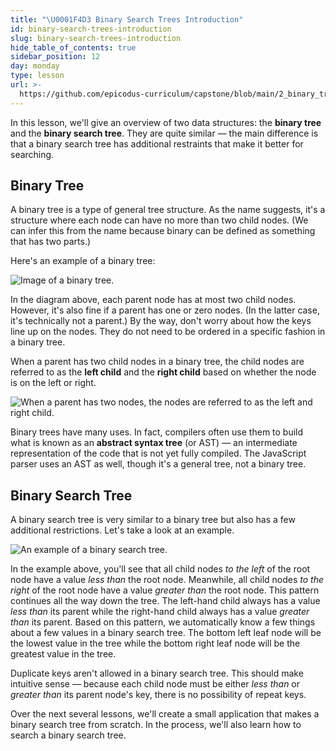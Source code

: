 ```yaml
---
title: "\U0001F4D3 Binary Search Trees Introduction"
id: binary-search-trees-introduction
slug: binary-search-trees-introduction
hide_table_of_contents: true
sidebar_position: 12
day: monday
type: lesson
url: >-
  https://github.com/epicodus-curriculum/capstone/blob/main/2_binary_tree_data_structure.md
---
```


In this lesson, we'll give an overview of two data structures: the **binary tree** and the **binary search tree**. They are quite similar — the main difference is that a binary search tree has additional restraints that make it better for searching.

## Binary Tree

A binary tree is a type of general tree structure. As the name suggests, it's a structure where each node can have no more than two child nodes. (We can infer this from the name because binary can be defined as something that has two parts.)

Here's an example of a binary tree:

![Image of a binary tree.](/computer-science-curriculum-2020/binary_tree.png)

In the diagram above, each parent node has at most two child nodes. However, it's also fine if a parent has one or zero nodes. (In the latter case, it's technically not a parent.) By the way, don't worry about how the keys line up on the nodes. They do not need to be ordered in a specific fashion in a binary tree.

When a parent has two child nodes in a binary tree, the child nodes are referred to as the **left child** and the **right child** based on whether the node is on the left or right.

![When a parent has two nodes, the nodes are referred to as the left and right child.](/computer-science-curriculum-2020/left_and_right_child.png)

Binary trees have many uses. In fact, compilers often use them to build what is known as an **abstract syntax tree** (or AST) — an intermediate representation of the code that is not yet fully compiled. The JavaScript parser uses an AST as well, though it's a general tree, not a binary tree.

## Binary Search Tree

A binary search tree is very similar to a binary tree but also has a few additional restrictions. Let's take a look at an example.

![An example of a binary search tree.](/computer-science-curriculum-2020/binary_search_tree.svg)

In the example above, you'll see that all child nodes _to the left_ of the root node have a value _less than_ the root node. Meanwhile, all child nodes _to the right_ of the root node have a value _greater than_ the root node. This pattern continues all the way down the tree. The left-hand child always has a value _less than_ its parent while the right-hand child always has a value _greater than_ its parent. Based on this pattern, we automatically know a few things about a few values in a binary search tree. The bottom left leaf node will be the lowest value in the tree while the bottom right leaf node will be the greatest value in the tree.

Duplicate keys aren't allowed in a binary search tree. This should make intuitive sense — because each child node must be either _less than_ or _greater than_ its parent node's key, there is no possibility of repeat keys.

Over the next several lessons, we'll create a small application that makes a binary search tree from scratch. In the process, we'll also learn how to search a binary search tree.